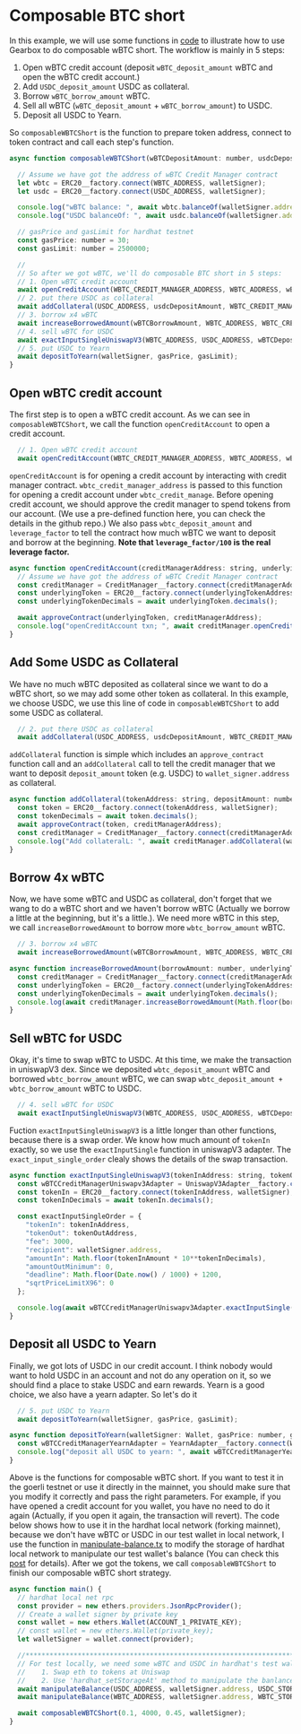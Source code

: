 # Composable BTC short

In this example, we will use some functions in [code](https://github.com/curiosityyy/play-with-gearbox/blob/main/scripts/composable-wBTC-short.ts) to illustrate how to use Gearbox to do composable wBTC short. The workflow is mainly in 5 steps:

 1. Open wBTC credit account (deposit `wBTC_deposit_amount` wBTC and open the wBTC credit account.)
 2. Add `USDC_deposit_amount` USDC as collateral.
 3. Borrow `wBTC_borrow_amount` wBTC.
 4. Sell all wBTC (`wBTC_deposit_amount` + `wBTC_borrow_amount`) to USDC.
 5. Deposit all USDC to Yearn.

So `composableWBTCShort` is the function to prepare token address, connect to token contract and call each step's function.

```jsx
async function composableWBTCShort(wBTCDepositAmount: number, usdcDepositAmount: number, wBTCBorrowAmount: number, walletSigner: any) {

  // Assume we have got the address of wBTC Credit Manager contract
  let wbtc = ERC20__factory.connect(WBTC_ADDRESS, walletSigner);
  let usdc = ERC20__factory.connect(USDC_ADDRESS, walletSigner);

  console.log("wBTC balance: ", await wbtc.balanceOf(walletSigner.address));
  console.log("USDC balanceOf: ", await usdc.balanceOf(walletSigner.address));

  // gasPrice and gasLimit for hardhat testnet
  const gasPrice: number = 30;
  const gasLimit: number = 2500000;

  //
  // So after we got wBTC, we'll do composable BTC short in 5 steps:
  // 1. Open wBTC credit account
  await openCreditAccount(WBTC_CREDIT_MANAGER_ADDRESS, WBTC_ADDRESS, wBTCDepositAmount, 1, walletSigner, gasPrice, gasLimit);
  // 2. put there USDC as collateral
  await addCollateral(USDC_ADDRESS, usdcDepositAmount, WBTC_CREDIT_MANAGER_ADDRESS, walletSigner, gasPrice, gasLimit);
  // 3. borrow x4 wBTC
  await increaseBorrowedAmount(wBTCBorrowAmount, WBTC_ADDRESS, WBTC_CREDIT_MANAGER_ADDRESS, walletSigner, gasPrice, gasLimit);
  // 4. sell wBTC for USDC
  await exactInputSingleUniswapV3(WBTC_ADDRESS, USDC_ADDRESS, wBTCDepositAmount + wBTCBorrowAmount, walletSigner, gasPrice, gasLimit);
  // 5. put USDC to Yearn
  await depositToYearn(walletSigner, gasPrice, gasLimit);
}
```

## Open wBTC credit account

The first step is to open a wBTC credit account. As we can see in `composableWBTCShort`, we call the function `openCreditAccount` to open a credit account.

```jsx
  // 1. Open wBTC credit account
  await openCreditAccount(WBTC_CREDIT_MANAGER_ADDRESS, WBTC_ADDRESS, wBTCDepositAmount, 1, walletSigner, gasPrice, gasLimit);
```

`openCreditAccount` is for opening a credit account by interacting with credit manager contract. `wbtc_credit_manager_address` is passed to this function for opening a credit account under `wbtc_credit_manage`. Before opening credit account, we should approve the credit manager to spend tokens from our account. (We use a pre-defined function here, you can check the details in the github repo.) We also pass `wbtc_deposit_amount` and `leverage_factor` to tell the contract how much wBTC we want to deposit and borrow at the beginning. **Note that `leverage_factor/100` is the real leverage factor.**

```jsx
async function openCreditAccount(creditManagerAddress: string, underlyingTokenAddress: string, depositAmount: number, leverageFactor: number, walletSigner: Wallet, gasPrice: number, gasLimit: number) {
  // Assume we have got the address of wBTC Credit Manager contract
  const creditManager = CreditManager__factory.connect(creditManagerAddress, walletSigner);
  const underlyingToken = ERC20__factory.connect(underlyingTokenAddress, walletSigner);
  const underlyingTokenDecimals = await underlyingToken.decimals();

  await approveContract(underlyingToken, creditManagerAddress);
  console.log("openCreditAccount txn; ", await creditManager.openCreditAccount(depositAmount * 10**underlyingTokenDecimals, walletSigner.address, leverageFactor, 0, { gasPrice: gasPrice, gasLimit: gasLimit }));
}
```

## Add Some USDC as Collateral

We have no much wBTC deposited as collateral since we want to do a wBTC short, so we may add some other token as collateral. In this example, we choose USDC, we use this line of code in `composableWBTCShort` to add some USDC as collateral.

```jsx
  // 2. put there USDC as collateral
  await addCollateral(USDC_ADDRESS, usdcDepositAmount, WBTC_CREDIT_MANAGER_ADDRESS, walletSigner, gasPrice, gasLimit);
```

`addCollateral` function is simple which includes an `approve_contract` function call and an `addCollateral` call to tell the credit manager that we want to deposit `deposit_amount` token (e.g. USDC) to `wallet_signer.address` as collateral.

```jsx
async function addCollateral(tokenAddress: string, depositAmount: number, creditManagerAddress: string, walletSigner: Wallet, gasPrice: number, gasLimit: number) {
  const token = ERC20__factory.connect(tokenAddress, walletSigner);
  const tokenDecimals = await token.decimals();
  await approveContract(token, creditManagerAddress);
  const creditManager = CreditManager__factory.connect(creditManagerAddress, walletSigner);
  console.log("Add collateralL: ", await creditManager.addCollateral(walletSigner.address, tokenAddress, depositAmount * 10 ** tokenDecimals, { gasPrice: gasPrice, gasLimit: gasLimit }));
}
```

## Borrow 4x wBTC

Now, we have some wBTC and USDC as collateral, don't forget that we wang to do a wBTC short and we haven't borrow wBTC (Actually we borrow a little at the beginning, but it's a little.). We need more wBTC in this step, we call `increaseBorrowedAmount` to borrow more `wbtc_borrow_amount` wBTC.

```jsx
  // 3. borrow x4 wBTC
  await increaseBorrowedAmount(wBTCBorrowAmount, WBTC_ADDRESS, WBTC_CREDIT_MANAGER_ADDRESS, walletSigner, gasPrice, gasLimit);
```

```jsx
async function increaseBorrowedAmount(borrowAmount: number, underlyingTokenAddress: string, creditManagerAddress: string, walletSigner: Wallet, gasPrice: number, gasLimit: number) {
  const creditManager = CreditManager__factory.connect(creditManagerAddress, walletSigner);
  const underlyingToken = ERC20__factory.connect(underlyingTokenAddress, walletSigner);
  const underlyingTokenDecimals = await underlyingToken.decimals();
  console.log(await creditManager.increaseBorrowedAmount(Math.floor(borrowAmount * 10**underlyingTokenDecimals), { gasPrice: gasPrice, gasLimit: gasLimit }));
}
```

## Sell wBTC for USDC

Okay, it's time to swap wBTC to USDC. At this time, we make the transaction in uniswapV3 dex. Since we deposited `wbtc_deposit_amount` wBTC and borrowed `wbtc_borrow_amount` wBTC, we can swap `wbtc_deposit_amount + wbtc_borrow_amount` wBTC to USDC.

```jsx
  // 4. sell wBTC for USDC
  await exactInputSingleUniswapV3(WBTC_ADDRESS, USDC_ADDRESS, wBTCDepositAmount + wBTCBorrowAmount, walletSigner, gasPrice, gasLimit);
```

Fuction `exactInputSingleUniswapV3` is a little longer than other functions, because there is a swap order. We know how much amount of `tokenIn` exactly, so we use the `exactInputSingle` function in uniswapV3 adapter. The `exact_input_single_order` clealy shows the details of the swap transaction.

```jsx
async function exactInputSingleUniswapV3(tokenInAddress: string, tokenOutAddress: string, tokenInAmount: number, walletSigner: Wallet, gasPrice: number, gasLimit: number) {
  const wBTCCreditManagerUniswapv3Adapter = UniswapV3Adapter__factory.connect(WBTC_CM_UNISWAPV3_ADAPTER_ADDRESS, walletSigner);
  const tokenIn = ERC20__factory.connect(tokenInAddress, walletSigner);
  const tokenInDecimals = await tokenIn.decimals();

  const exactInputSingleOrder = {
    "tokenIn": tokenInAddress,
    "tokenOut": tokenOutAddress,
    "fee": 3000,
    "recipient": walletSigner.address,
    "amountIn": Math.floor(tokenInAmount * 10**tokenInDecimals),
    "amountOutMinimum": 0,
    "deadline": Math.floor(Date.now() / 1000) + 1200,
    "sqrtPriceLimitX96": 0
  };

  console.log(await wBTCCreditManagerUniswapv3Adapter.exactInputSingle(exactInputSingleOrder, { gasPrice: gasPrice, gasLimit: gasLimit }));
}
```

## Deposit all USDC to Yearn

Finally, we got lots of USDC in our credit account. I think nobody would want to hold USDC in an account and not do any operation on it, so we should find a place to stake USDC and earn rewards. Yearn is a good choice, we also have a yearn adapter. So let's do it

```jsx
  // 5. put USDC to Yearn
  await depositToYearn(walletSigner, gasPrice, gasLimit);
```

```jsx
async function depositToYearn(walletSigner: Wallet, gasPrice: number, gasLimit: number) {
  const wBTCCreditManagerYearnAdapter = YearnAdapter__factory.connect(WBTC_CM_YEARN_ADAPTER_ADDRESS, walletSigner);
  console.log("deposit all USDC to yearn: ", await wBTCCreditManagerYearnAdapter['deposit()']( { gasPrice: gasPrice, gasLimit: gasLimit } ));
}
```

Above is the functions for composable wBTC short. If you want to test it in the goerli testnet or use it directly in the mainnet, you should make sure that you modify it correctly and pass the right parameters. For example, if you have opened a credit account for you wallet, you have no need to do it again (Actually, if you open it again, the transaction will revert). The code below shows how to use it in the hardhat local network (forking mainnet), because we don't have wBTC or USDC in our test wallet in local network, I use the function in [manipulate-balance.tx](https://github.com/curiosityyy/play-with-gearbox/blob/main/scripts/manipulate-balance.ts) to modify the storage of hardhat local network to manipulate our test wallet's balance (You can check this [post](https://kndrck.co/posts/local_erc20_bal_mani_w_hh/) for details). After we got the tokens, we call `composableWBTCShort` to finish our composable wBTC short strategy.

```jsx title='scripts/composable-btc-short.ts'
async function main() {
  // hardhat local net rpc
  const provider = new ethers.providers.JsonRpcProvider();
  // Create a wallet signer by private key
  const wallet = new ethers.Wallet(ACCOUNT_1_PRIVATE_KEY);
  // const wallet = new ethers.Wallet(private_key);
  let walletSigner = wallet.connect(provider);

  //***************************************************************************
  // For test locally, we need some wBTC and USDC in hardhat's test wallet. I think there are two ways to get tokens:
  //    1. Swap eth to tokens at Uniswap
  //    2. Use 'hardhat_setStorageAt' method to manipulate the banlance.
  await manipulateBalance(USDC_ADDRESS, walletSigner.address, USDC_STORAGE_SLOT, "4000", provider);
  await manipulateBalance(WBTC_ADDRESS, walletSigner.address, WBTC_STORAGE_SLOT, "4000", provider);

  await composableWBTCShort(0.1, 4000, 0.45, walletSigner);
}
```
